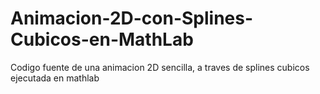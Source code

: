 # Animacion-2D-con-Splines-Cubicos-en-MathLab
Codigo fuente de una animacion 2D sencilla, a traves de splines cubicos ejecutada en mathlab 
